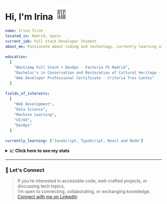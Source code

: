 <h1>Hi, I'm Irina <img src="./hand-emoji.svg" alt="Waving Hand" width="50" height="50"></h1>

```yaml
name: Irina Tiron
located_in: Madrid, Spain
current_job: Full Stack Developer Student
about_me: Passionate about coding and technology, currently learning at Factoría F5 in Madrid

education:
  [
    "Bootcamp Full Stack + DevOps - Factoría F5 Madrid",
    "Bachelor's in Conservation and Restoration of Cultural Heritage - ESCRBC Madrid",
    "Web Developer Professional Certificate - Criteria Tres Cantos"
  ]

fields_of_interests:
  [
    "Web Development",
    "Data Science",
    "Machine Learning",
    "UI/UX",
    "DevOps"
  ]
  
currently_learning: ["JavaScript, TypeScript, React and Node"]

```

<details>
  <summary><b>📈 Click here to see my stats</b></summary>

  ---
 
<!--START_SECTION:waka-->
**🐱 My GitHub Data** 

> 📦 167.2 kB Used in GitHub's Storage 
 > 
> 🏆 460 Contributions in the Year 2025
 > 
> 💼 Opted to Hire
 > 
> 📜 8 Public Repositories 
 > 
> 🔑 2 Private Repositories 
 > 
**I'm an Early 🐤** 

```text
🌞 Morning                733 commits         ███████░░░░░░░░░░░░░░░░░░   28.43 % 
🌆 Daytime                1441 commits        ██████████████░░░░░░░░░░░   55.90 % 
🌃 Evening                320 commits         ███░░░░░░░░░░░░░░░░░░░░░░   12.41 % 
🌙 Night                  84 commits          █░░░░░░░░░░░░░░░░░░░░░░░░   03.26 % 
```
📅 **I'm Most Productive on Wednesday** 

```text
Monday                   304 commits         ███░░░░░░░░░░░░░░░░░░░░░░   11.79 % 
Tuesday                  632 commits         ██████░░░░░░░░░░░░░░░░░░░   24.52 % 
Wednesday                686 commits         ███████░░░░░░░░░░░░░░░░░░   26.61 % 
Thursday                 476 commits         █████░░░░░░░░░░░░░░░░░░░░   18.46 % 
Friday                   394 commits         ████░░░░░░░░░░░░░░░░░░░░░   15.28 % 
Saturday                 40 commits          ░░░░░░░░░░░░░░░░░░░░░░░░░   01.55 % 
Sunday                   46 commits          ░░░░░░░░░░░░░░░░░░░░░░░░░   01.78 % 
```


📊 **This Week I Spent My Time On** 

```text
🕑︎ Time Zone: Europe/Madrid

💬 Programming Languages: 
TypeScript               7 hrs 9 mins        █████████████░░░░░░░░░░░░   52.01 % 
Markdown                 3 hrs 22 mins       ██████░░░░░░░░░░░░░░░░░░░   24.46 % 
Bash                     55 mins             ██░░░░░░░░░░░░░░░░░░░░░░░   06.72 % 
JavaScript               33 mins             █░░░░░░░░░░░░░░░░░░░░░░░░   04.04 % 
JSON                     33 mins             █░░░░░░░░░░░░░░░░░░░░░░░░   04.00 % 

🐱‍💻 Projects: 
server                   8 hrs 32 mins       ████████████████░░░░░░░░░   62.08 % 
client                   5 hrs 12 mins       █████████░░░░░░░░░░░░░░░░   37.76 % 
api-book                 1 min               ░░░░░░░░░░░░░░░░░░░░░░░░░   00.16 % 
```

**I Mostly Code in JavaScript** 

```text
JavaScript               8 repos             ████████████░░░░░░░░░░░░░   47.06 % 
TypeScript               4 repos             ██████░░░░░░░░░░░░░░░░░░░   23.53 % 
HTML                     3 repos             ████░░░░░░░░░░░░░░░░░░░░░   17.65 % 
CSS                      2 repos             ███░░░░░░░░░░░░░░░░░░░░░░   11.76 % 
```



**Timeline**

![Lines of Code chart](https://raw.githubusercontent.com/irinatiron/irinatiron/main/assets/bar_graph.png)


 Last Updated on 19/10/2025 06:29:21 UTC
<!--END_SECTION:waka-->

</details>

---

### 📎 Let's Connect

>If you’re interested in accessible code, well-crafted projects, or discussing tech topics,  
>I’m open to connecting, collaborating, or exchanging knowledge.  
>[Connect with me on LinkedIn](https://www.linkedin.com/in/irinatiron/)
